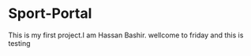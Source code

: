 # Sport-Portal
This is my first project.I am Hassan Bashir. 
wellcome to friday and this is testing
